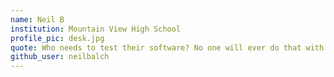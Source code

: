 ```yaml
---
name: Neil B
institution: Mountain View High School
profile_pic: desk.jpg
quote: Who needs to test their software? No one will ever do that with it...
github_user: neilbalch
---
```

